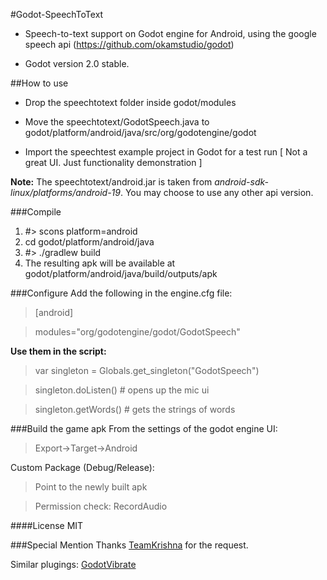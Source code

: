 #Godot-SpeechToText
- Speech-to-text support on Godot engine for Android, using the google speech api (https://github.com/okamstudio/godot)

- Godot version 2.0 stable.

##How to use
- Drop the speechtotext folder inside godot/modules

- Move the speechtotext/GodotSpeech.java to godot/platform/android/java/src/org/godotengine/godot

- Import the speechtest example project in Godot for a test run [ Not a great UI. Just functionality demonstration ]


**Note:** The speechtotext/android.jar is taken from  *android-sdk-linux/platforms/android-19*. You may choose to use any other api version.

###Compile
1. #> scons platform=android
2. cd godot/platform/android/java
3. #> ./gradlew build
4. The resulting apk will be available at godot/platform/android/java/build/outputs/apk
 
###Configure
Add the following in the engine.cfg file:

> [android]

> modules="org/godotengine/godot/GodotSpeech"

**Use them in the script:**

> var singleton = Globals.get_singleton("GodotSpeech")

> singleton.doListen() # opens up the mic ui

> singleton.getWords() # gets the strings of words 

###Build the game apk
From the settings of the godot engine UI:

> Export->Target->Android


Custom Package (Debug/Release): 
> Point to the newly built apk

> Permission check: RecordAudio

####License
MIT

###Special Mention
Thanks [TeamKrishna](http://teamkrishna.in) for the request.

Similar plugings: [GodotVibrate](https://github.com/literaldumb/GodotVibrate) 

